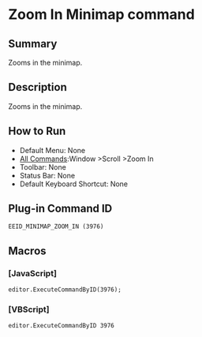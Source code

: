 # Zoom In Minimap command

## Summary

Zooms in the minimap.

## Description

Zooms in the minimap.

## How to Run

- Default Menu: None
- [All Commands](../tools/all_commands):Window \>Scroll \>Zoom In
- Toolbar: None
- Status Bar: None
- Default Keyboard Shortcut: None

## Plug-in Command ID

```
EEID_MINIMAP_ZOOM_IN (3976)```

## Macros

### \[JavaScript\]

```
editor.ExecuteCommandByID(3976);
```

### \[VBScript\]

```
editor.ExecuteCommandByID 3976
```
